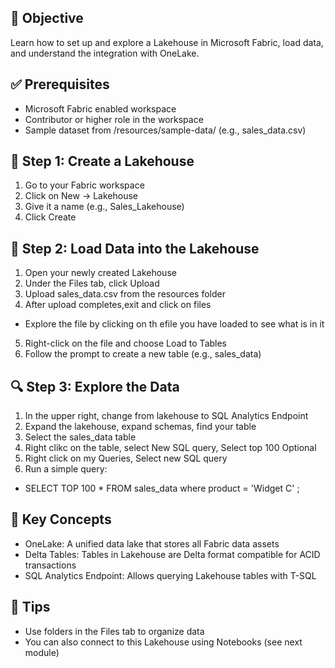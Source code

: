 ## 🎯 Objective
Learn how to set up and explore a Lakehouse in Microsoft Fabric, load data, and understand the integration with OneLake.

## ✅ Prerequisites
- Microsoft Fabric enabled workspace
- Contributor or higher role in the workspace
- Sample dataset from /resources/sample-data/ (e.g., sales_data.csv)

## 🧱 Step 1: Create a Lakehouse
1. Go to your Fabric workspace
2. Click on New → Lakehouse
3. Give it a name (e.g., Sales_Lakehouse)
4. Click Create

## 📁 Step 2: Load Data into the Lakehouse
1. Open your newly created Lakehouse
2. Under the Files tab, click Upload
3. Upload sales_data.csv from the resources folder
4. After upload completes,exit and click on files
  - Explore the file by clicking on th efile you have loaded to see what is in it
5. Right-click on the file and choose Load to Tables
6. Follow the prompt to create a new table (e.g., sales_data)

## 🔍 Step 3: Explore the Data
1. In the upper right, change from lakehouse to SQL Analytics Endpoint
2. Expand the lakehouse, expand schemas, find your table
3. Select the sales_data table
4. Right clikc on the table, select New SQL query, Select top 100
Optional
1. Right click on my Queries, Select new SQL query
2. Run a simple query:
  - SELECT TOP 100 * FROM sales_data where product = 'Widget C' ;

## 📘 Key Concepts
- OneLake: A unified data lake that stores all Fabric data assets
- Delta Tables: Tables in Lakehouse are Delta format compatible for ACID transactions
- SQL Analytics Endpoint: Allows querying Lakehouse tables with T-SQL

## 🧠 Tips
- Use folders in the Files tab to organize data
- You can also connect to this Lakehouse using Notebooks (see next module)
